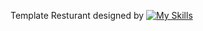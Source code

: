 Template Resturant designed by [![My Skills](https://skillicons.dev/icons?i=tilwind)](https://skillicons.dev)

